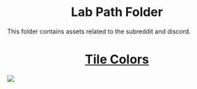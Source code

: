 <h1 align=center>Lab Path Folder</h1>
This folder contains assets related to the subreddit and discord.

<div align=center>
    <h1>
        <a href="https://coolors.co/000000-fec90a-f01b20-c9a7a7-b6e41a-252e87-9ad7eb-fe3dbb">
            Tile Colors
        </a>
    </h1>
</div>

<img src="https://imgur.com/WsA0sxb.png">